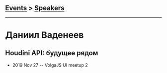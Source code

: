 ## [Events](../README.md) > [Speakers](../speakers.md)
---

# Даниил Ваденеев

## Houdini API: будущее рядом
- 2019 Nov 27 -- VolgaJS UI meetup 2    
